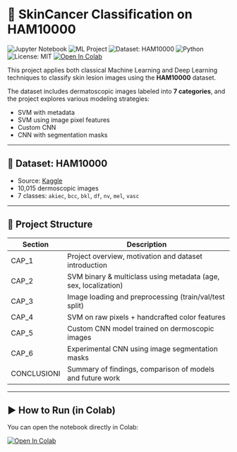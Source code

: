# 🧠 SkinCancer Classification on HAM10000

![Jupyter Notebook](https://img.shields.io/badge/format-Jupyter%20Notebook-orange)
![ML Project](https://img.shields.io/badge/Machine%20Learning-SVM%20%7C%20CNN-blue)
![Dataset: HAM10000](https://img.shields.io/badge/dataset-HAM10000-lightgrey)
![Python](https://img.shields.io/badge/Python-3.10-blue.svg)
![License: MIT](https://img.shields.io/badge/License-MIT-green.svg)
[![Open In Colab](https://colab.research.google.com/assets/colab-badge.svg)](https://github.com/federicodeluca/SkinCancer_Classification_ML/blob/main/ML_SkinCancer.ipynb)

This project applies both classical Machine Learning and Deep Learning techniques to classify skin lesion images using the **HAM10000** dataset.

The dataset includes dermatoscopic images labeled into **7 categories**, and the project explores various modeling strategies:  
- SVM with metadata  
- SVM using image pixel features  
- Custom CNN
- CNN with segmentation masks

---

## 📂 Dataset: HAM10000
- Source: [Kaggle](https://www.kaggle.com/datasets/kmader/skin-cancer-mnist-ham10000)
- 10,015 dermoscopic images
- 7 classes: `akiec`, `bcc`, `bkl`, `df`, `nv`, `mel`, `vasc`

---

##  🧱 Project Structure
| Section | Description |
|--------|-------------|
| CAP_1  | Project overview, motivation and dataset introduction |
| CAP_2  | SVM binary & multiclass using metadata (age, sex, localization) |
| CAP_3  | Image loading and preprocessing (train/val/test split) |
| CAP_4  | SVM on raw pixels + handcrafted color features |
| CAP_5  | Custom CNN model trained on dermoscopic images |
| CAP_6  | Experimental CNN using image segmentation masks |
| CONCLUSIONI | Summary of findings, comparison of models and future work |
---

## ▶️ How to Run (in Colab)

You can open the notebook directly in Colab:

[![Open In Colab](https://colab.research.google.com/assets/colab-badge.svg)](https://colab.research.google.com/github/federicodeluca/SkinCancer_Classification_ML/blob/main/ML_SkinCancer.ipynb)


